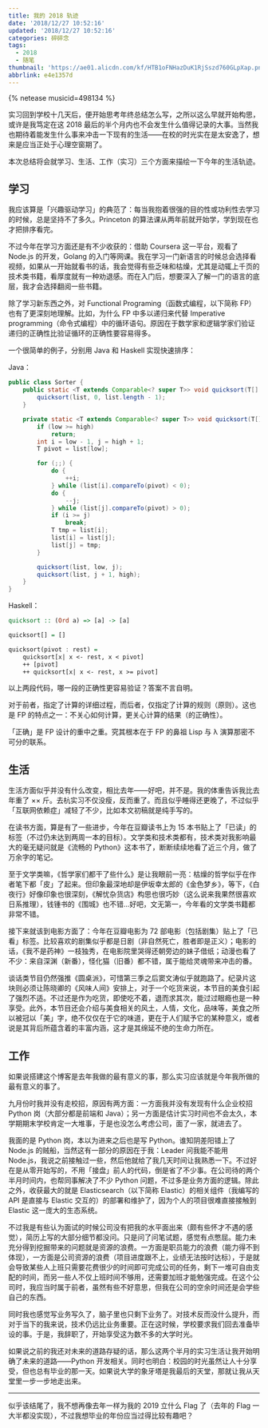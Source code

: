 ```yaml
---
title: 我的 2018 轨迹
date: '2018/12/27 10:52:16'
updated: '2018/12/27 10:52:16'
categories: 碎碎念
tags:
  - 2018
  - 随笔
thumbnail: 'https://ae01.alicdn.com/kf/HTB1oFNHazDuK1RjSszd760GLpXap.png'
abbrlink: e4e1357d
---
```


{% netease musicid=498134 %}

实习回到学校十几天后，便开始思考年终总结怎么写，之所以这么早就开始构思，或许是我笃定在这 2018 最后的半个月内也不会发生什么值得记录的大事。当然我也期待着能发生什么事来冲击一下现有的生活——在校的时光实在是太安逸了，想来是应当正处于心理空窗期了。

<!-- more -->

本次总结将会就学习、生活、工作（实习）三个方面来描绘一下今年的生活轨迹。

## 学习

我应该算是「兴趣驱动学习」的典范了：每当我抱着很强的目的性或功利性去学习的时候，总是坚持不了多久。Princeton 的算法课从两年前就开始学，学到现在也才把排序看完。

不过今年在学习方面还是有不少收获的：借助 Coursera 这一平台，观看了 Node.js 的开发，Golang 的入门等网课。我在学习一门新语言的时候总会选择看视频，如果从一开始就看书的话，我会觉得有些乏味和枯燥，尤其是动辄上千页的技术类书籍，看厚度就有一种劝退感。而在入门后，想要深入了解一门的语言的底层，我才会选择翻阅一些书籍。

除了学习新东西之外，对 Functional Programing（函数式编程，以下简称 FP）也有了更深刻地理解。比如，为什么 FP 中多以递归来代替 Imperative programming（命令式编程）中的循环语句。原因在于数学家和逻辑学家们验证递归的正确性比验证循环的正确性要容易得多。

一个很简单的例子，分别用 Java 和 Haskell 实现快速排序：

Java：

```java
public class Sorter {
    public static <T extends Comparable<? super T>> void quicksort(T[] list) {
        quicksort(list, 0, list.length - 1);
    }

    private static <T extends Comparable<? super T>> void quicksort(T[] list, int low, int high) {
        if (low >= high)
            return;
        int i = low - 1, j = high + 1;
        T pivot = list[low];

        for (;;) {
            do {
                ++i;
            } while (list[i].compareTo(pivot) < 0);
            do {
                --j;
            } while (list[j].compareTo(pivot) > 0);
            if (i >= j)
                break;
            T tmp = list[i];
            list[i] = list[j];
            list[j] = tmp;
        }

        quicksort(list, low, j);
        quicksort(list, j + 1, high);
    }
}
```

Haskell：

```haskell
quicksort :: (Ord a) => [a] -> [a]

quicksort[] = []

quicksort(pivot : rest) = 
    quicksort[x| x <- rest, x < pivot]
    ++ [pivot]
    ++ quicksort[x| x <- rest, x >= pivot]
```

以上两段代码，哪一段的正确性更容易验证？答案不言自明。

对于前者，指定了计算的详细过程，而后者，仅指定了计算的规则（原则）。这也是 FP 的特点之一：不关心如何计算，更关心计算的结果（的正确性）。

「正确」是 FP 设计的重中之重。究其根本在于 FP 的鼻祖 Lisp 与 λ 演算那密不可分的联系。

## 生活

生活方面似乎并没有什么改变，相比去年——好吧，并不是。我的体重告诉我比去年重了 ×× 斤。去杭实习不仅没瘦，反而重了。而且似乎睡得还更晚了，不过似乎「互联网依赖症」减轻了不少，比如本文初稿就是纯手写的。

在读书方面，算是有了一些进步，今年在豆瓣读书上为 15 本书贴上了「已读」的标签（不过仍未达到两周一本的目标）。文学类和技术类都有，技术类对我影响最大的毫无疑问就是《流畅的 Python》这本书了，断断续续地看了近三个月，做了万余字的笔记。

至于文学类嘛，《哲学家们都干了些什么》是让我眼前一亮：枯燥的哲学似乎在作者笔下都「皮」了起来。但印象最深地却是伊坂幸太郎的《金色梦乡》，等下，《白夜行》好像印象也很深刻，《解忧杂货店》构思也很巧妙（这么说来我果然很喜欢日系推理），钱锺书的《围城》也不错...好吧，文无第一，今年看的文学类书籍都非常不错。

接下来就该到电影方面了：今年在豆瓣电影为 72 部电影（包括剧集）贴上了「已看」标签。比较喜欢的剧集似乎都是日剧（非自然死亡，胜者即是正义）；电影的话，《我不是药神》一枝独秀，在电影院里哭得还朝旁边的妹子借纸；动漫也看了不少：来自深渊（新番），怪化猫（旧番）都不错，属于能给灵魂带来冲击的番。

谈话类节目仍然强推《圆桌派》，可惜第三季之后窦文涛似乎就跑路了。纪录片这块则必须让陈晓卿的《风味人间》安排上，对于一个吃货来说，本节目的美食引起了强烈不适。不过还是作为吃货，即使吃不着，退而求其次，能过过眼瘾也是一种享受。此外，本节目还会介绍与美食相关的风土，人情，文化，品味等，美食之所以被冠以「美」字，绝不仅仅在于它的味道，更在于人们赋予它的某种意义，或者说是其背后所蕴含着的丰富内涵，这才是其绵延不绝的生命力所在。

## 工作

如果说搭建这个博客是去年我做的最有意义的事，那么实习应该就是今年我所做的最有意义的事了。

九月份时我并没有走校招，原因有两方面：一方面我并没有发现有什么企业校招 Python 岗（大部分都是前端和 Java）；另一方面是估计实习时间也不会太久，本学期期末学校肯定一大堆事，于是也没怎么考虑公司，面了一家，就进去了。

我面的是 Python 岗，本以为进来之后也是写 Python。谁知阴差阳错上了 Node.js 的贼船，当然这有一部分的原因在于我：Leader 问我能不能用 Node.js，我说之前接触过一些，然后他就给了我几天时间让我熟悉一下。不过好在是从零开始写的，不用「接盘」前人的代码，倒是省了不少事。在公司待的两个半月时间内，也帮同事解决了不少 Python 问题，不过多是业务方面的逻辑。除此之外，收获最大的就是 Elasticsearch（以下简称 Elastic）的相关组件（我编写的 API 是直接与 Elastic 交互的）的部署和维护了，因为个人的项目很难直接接触到 Elastic 这一庞大的生态系统。

不过我是有些认为面试的时候公司没有把我的水平面出来（颇有些怀才不遇的感觉），简历上写的大部分细节都没问。只是问了问笔试题，感觉有点憋屈。能力未充分得到挖掘带来的问题就是资源的浪费。一方面是职员能力的浪费（能力得不到体现），一方面是公司资源的浪费（项目进度跟不上，业绩无法按时达标），于是就会导致某些人上班只需要花费很少的时间即可完成公司的任务，剩下一堆可自由支配的时间，而另一些人不仅上班时间不够用，还需要加班才能勉强完成。在这个公司时，我应当时属于前者，虽然有些不好意思，但我在公司的空余时间还是会学些自己的东西。

同时我也感觉写业务写久了，脑子里也只剩下业务了。对技术反而没什么提升，而对于当下的我来说，技术仍远比业务重要。正在这时候，学校要求我们回去准备毕设的事。于是，我辞职了，开始享受这为数不多的大学时光。

如果说之前的我还对未来的道路存疑的话，那么这两个半月的实习生活让我开始明确了未来的道路——Python 开发相关。同时也明白：校园的时光虽然让人十分享受，但也总有毕业的那一天。如果说大学的象牙塔是我最后的天堂，那就让我从天堂里一步一步地走出来。

---

似乎该结尾了，我不想再像去年一样为我的 2019 立什么 Flag 了（去年的 Flag 一大半都没实现），不过我想毕业的年份应当过得比较有趣吧？